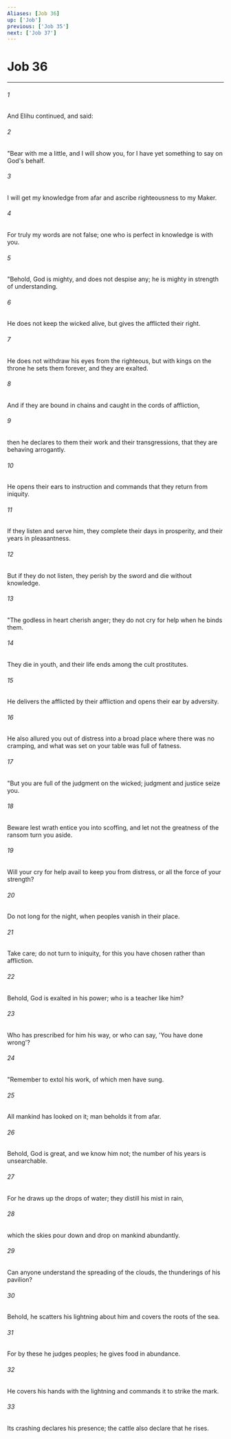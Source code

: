 ```yaml
---
Aliases: [Job 36]
up: ['Job']
previous: ['Job 35']
next: ['Job 37']
---
```

# Job 36
***



###### 1 
And Elihu continued, and said: 

###### 2 
"Bear with me a little, and I will show you, for I have yet something to say on God's behalf. 

###### 3 
I will get my knowledge from afar and ascribe righteousness to my Maker. 

###### 4 
For truly my words are not false; one who is perfect in knowledge is with you. 

###### 5 
"Behold, God is mighty, and does not despise any; he is mighty in strength of understanding. 

###### 6 
He does not keep the wicked alive, but gives the afflicted their right. 

###### 7 
He does not withdraw his eyes from the righteous, but with kings on the throne he sets them forever, and they are exalted. 

###### 8 
And if they are bound in chains and caught in the cords of affliction, 

###### 9 
then he declares to them their work and their transgressions, that they are behaving arrogantly. 

###### 10 
He opens their ears to instruction and commands that they return from iniquity. 

###### 11 
If they listen and serve him, they complete their days in prosperity, and their years in pleasantness. 

###### 12 
But if they do not listen, they perish by the sword and die without knowledge. 

###### 13 
"The godless in heart cherish anger; they do not cry for help when he binds them. 

###### 14 
They die in youth, and their life ends among the cult prostitutes. 

###### 15 
He delivers the afflicted by their affliction and opens their ear by adversity. 

###### 16 
He also allured you out of distress into a broad place where there was no cramping, and what was set on your table was full of fatness. 

###### 17 
"But you are full of the judgment on the wicked; judgment and justice seize you. 

###### 18 
Beware lest wrath entice you into scoffing, and let not the greatness of the ransom turn you aside. 

###### 19 
Will your cry for help avail to keep you from distress, or all the force of your strength? 

###### 20 
Do not long for the night, when peoples vanish in their place. 

###### 21 
Take care; do not turn to iniquity, for this you have chosen rather than affliction. 

###### 22 
Behold, God is exalted in his power; who is a teacher like him? 

###### 23 
Who has prescribed for him his way, or who can say, 'You have done wrong'? 

###### 24 
"Remember to extol his work, of which men have sung. 

###### 25 
All mankind has looked on it; man beholds it from afar. 

###### 26 
Behold, God is great, and we know him not; the number of his years is unsearchable. 

###### 27 
For he draws up the drops of water; they distill his mist in rain, 

###### 28 
which the skies pour down and drop on mankind abundantly. 

###### 29 
Can anyone understand the spreading of the clouds, the thunderings of his pavilion? 

###### 30 
Behold, he scatters his lightning about him and covers the roots of the sea. 

###### 31 
For by these he judges peoples; he gives food in abundance. 

###### 32 
He covers his hands with the lightning and commands it to strike the mark. 

###### 33 
Its crashing declares his presence; the cattle also declare that he rises.
